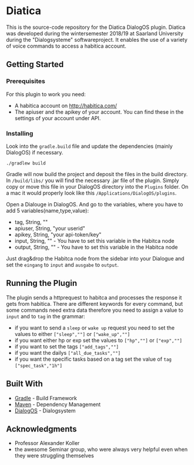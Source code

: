 # Diatica
This is the source-code repository for the Diatica DialogOS plugin. Diatica was developed during the wintersemester 2018/19 at Saarland University during the "Dialogsysteme" softwareproject. It enables the use of a variety of voice commands to access a habitica account. 

## Getting Started

### Prerequisites
For this plugin to work you need:
- A habitica account on http://habitica.com/
- The apiuser and the apikey of your account. You can find these in the settings of your account under API.
### Installing
Look into the `gradle.build` file and update the dependencies (mainly DialogOS) if necessary.
```
./gradlew build
```
Gradle will now build the project and deposit the files in the build directory. In `/build/libs/` you will find the necessary .jar file of the plugin. Simply copy or move this file in your DialogOS directory into the `Plugins` folder. 
On a mac it would properly look like this `/Applications/DialogOS/plugins`.


Open a Dialouge in DialogOS. And go to the variables, where you have to add 5 variables(name,type,value):
  - tag, String, ""
  - apiuser, String, "your userid"
  - apikey, String, "your api-token/key"
  - input, String, "" - You have to set this variable in the Habitca node
  - output, String, "" - You have to set this variable in the Habitca node
  
 Just drag&drop the Habitca node from the sidebar into your Dialogue and set the `eingang` to `input` and  `ausgabe` to `output`.

## Running the Plugin
The plugin sends a httprequest to habitca and processes the response it gets from habitica. There are different keywords for every command, but some commands need extra data therefore you need to assign a value to `input` and to `tag` in the grammar:
- if you want to send a `sleep` or `wake up` request you need to set the values to either `["sleep",""]` or `["wake_up",""]` 
- if you want either hp or exp set the values to `["hp",""]` or `["exp",""]`
- if you want to set the tags `["add_tags",""]`
- if you want the dailys `["all_due_tasks",""]`
- if you want the specific tasks based on a tag set the value of `tag` `["spec_task","1h"]`



## Built With

* [Gradle](https://github.com/gradle/gradle) - Build Framework
* [Maven](https://maven.apache.org/) - Dependency Management
* [DialogOS](https://github.com/dialogos-project/dialogos) - Dialogsystem

## Acknowledgments
* Professor Alexander Koller
* the awesome Seminar group, who were always very helpful even when they were struggling themselves
